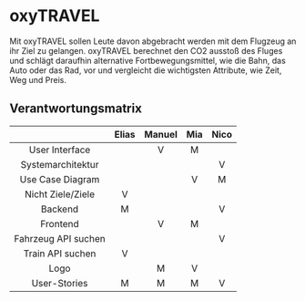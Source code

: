 # oxyTRAVEL
Mit oxyTRAVEL sollen Leute davon abgebracht werden mit dem Flugzeug an ihr Ziel zu gelangen. oxyTRAVEL berechnet den CO2 ausstoß des Fluges und schlägt daraufhin alternative Fortbewegungsmittel, wie die Bahn, das Auto oder das Rad, vor und vergleicht die wichtigsten Attribute, wie Zeit, Weg und Preis.

## Verantwortungsmatrix
|                         | Elias     | Manuel     | Mia     | Nico     |       
|:-------------------:    |:-----:    |:------:    |:---:    |:----:    |
|    User Interface       |          |    V       |  M      |         |       
|  Systemarchitektur      |           |            |         |   V      |       
|   Use Case Diagram      |           |            |  V      |   M      |       
|  Nicht Ziele/Ziele      |   V       |           |        |         |       
|       Backend           |   M       |           |      |   V      |       
|       Frontend          |          |    V       |  M      |         |      
| Fahrzeug API suchen     |           |            |         |   V      |       
|   Train API suchen      |   V       |            |         |          | 
|   Logo                  |           |     M       |    V     |          | 
|   User-Stories                  |      M     |     M       |    M     |    V      | 
